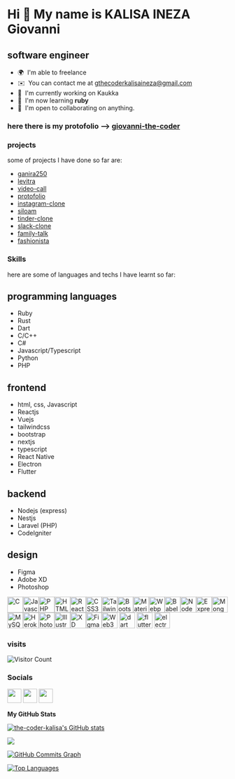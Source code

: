 # Hi 👋 My name is KALISA INEZA Giovanni

## software engineer


- 🌍  I'm able to freelance
- ✉️  You can contact me at [gthecoderkalisaineza@gmail.com](mailto:gthecoderkalisaineza@gmail.com)
- 🚀  I'm currently working on Kaukka
- 🧠  I'm now learning **ruby**
- 🤝  I'm open to collaborating on anything.

### here there is my protofolio --> [giovanni-the-coder](https://www.kalisainezagiovanni.me)

### projects

some of projects I have done so far are:

- [ganira250](https://www.ganira250.com)
- [levitra](https://levitra.vercel.app/landing/primarycare)
- [video-call](https://video-call-plum.vercel.app/)
- [protofolio](https://www.kalisainezagiovanni.me)
- [instagram-clone](https://instagram-eta-eight.vercel.app)
- [siloam](https://siloam.vercel.app)
- [tinder-clone](https://tinderclonde-zeta.vercel.app)
- [slack-clone](https://kalisainezagiovanni.vercel.app)
- [family-talk](https://familytalk.vercel.app)
- [fashionista](https://coders-tan.vercel.app)


### Skills

here are some of languages and techs I have learnt so far:

## programming languages

- Ruby
- Rust
- Dart
- C/C++
- C#
- Javascript/Typescript
- Python
- PHP

## frontend

- html, css, Javascript
- Reactjs
- Vuejs
- tailwindcss
- bootstrap
- nextjs
- typescript
- React Native
- Electron
- Flutter

## backend

- Nodejs (express)
- Nestjs
- Laravel (PHP)
- CodeIgniter

## design

- Figma
- Adobe XD
- Photoshop

 <p align="left"><a href="https://docs.microsoft.com/en-us/cpp/?view=msvc-170" target="_blank" rel="noreferrer"><img src="https://cdn.jsdelivr.net/gh/devicons/devicon/icons/c/c-plain.svg" width="36" height="36" alt="C" /></a><a href="https://developer.mozilla.org/en-US/docs/Web/JavaScript" target="_blank" rel="noreferrer"><img src="https://cdn.jsdelivr.net/gh/devicons/devicon/icons/javascript/javascript-original.svg" width="36" height="36" alt="Javascript" /></a><a href="https://www.php.net/" target="_blank" rel="noreferrer"><img src="https://cdn.jsdelivr.net/gh/devicons/devicon/icons/php/php-plain.svg" width="36" height="36" alt="PHP" /></a><a href="https://developer.mozilla.org/en-US/docs/Glossary/HTML5" target="_blank" rel="noreferrer"><img src="https://cdn.jsdelivr.net/gh/devicons/devicon/icons/html5/html5-plain.svg" width="36" height="36" alt="HTML5" /></a><a href="https://reactjs.org/" target="_blank" rel="noreferrer"><img src="https://cdn.jsdelivr.net/gh/devicons/devicon/icons/react/react-original.svg" width="36" height="36" alt="React" /></a><a href="https://www.w3.org/TR/CSS/#css" target="_blank" rel="noreferrer"><img src="https://cdn.jsdelivr.net/gh/devicons/devicon/icons/css3/css3-plain.svg" width="36" height="36" alt="CSS3" /></a><a href="https://tailwindcss.com/" target="_blank" rel="noreferrer"><img src="https://cdn.jsdelivr.net/gh/devicons/devicon/icons/tailwindcss/tailwindcss-plain.svg" width="36" height="36" alt="TailwindCSS" /></a><a href="https://getbootstrap.com/" target="_blank" rel="noreferrer"><img src="https://cdn.jsdelivr.net/gh/devicons/devicon/icons/bootstrap/bootstrap-plain.svg" width="36" height="36" alt="Bootstrap" /></a><a href="https://mui.com/" target="_blank" rel="noreferrer"><img src="https://cdn.jsdelivr.net/gh/devicons/devicon/icons/materialui/materialui-original.svg" width="36" height="36" alt="Material UI" /></a><a href="https://webpack.js.org/" target="_blank" rel="noreferrer"><img src="https://cdn.jsdelivr.net/gh/devicons/devicon/icons/webpack/webpack-original.svg" width="36" height="36" alt="Webpack" /></a><a href="https://babeljs.io/" target="_blank" rel="noreferrer"><img src="https://cdn.jsdelivr.net/gh/devicons/devicon/icons/babel/babel-original.svg" width="36" height="36" alt="Babel" /></a><a href="https://nodejs.org/en/" target="_blank" rel="noreferrer"><img src="https://cdn.jsdelivr.net/gh/devicons/devicon/icons/nodejs/nodejs-original.svg" width="36" height="36" alt="NodeJS" /></a><a href="https://expressjs.com/" target="_blank" rel="noreferrer"><img src="https://cdn.jsdelivr.net/gh/devicons/devicon/icons/express/express-original.svg" width="36" height="36" alt="ExpressJS" /></a><a href="https://www.mongodb.com/" target="_blank" rel="noreferrer"><img src="https://cdn.jsdelivr.net/gh/devicons/devicon/icons/mongodb/mongodb-original.svg" width="36" height="36" alt="MongoDB" /></a><a href="https://www.mysql.com/" target="_blank" rel="noreferrer"><img src="https://cdn.jsdelivr.net/gh/devicons/devicon/icons/mysql/mysql-original.svg" width="36" height="36" alt="MySQL" /></a><a href="https://www.heroku.com/" target="_blank" rel="noreferrer"><img src="https://cdn.jsdelivr.net/gh/devicons/devicon/icons/heroku/heroku-original.svg" width="36" height="36" alt="Heroku" /></a><a href="https://www.adobe.com/uk/products/photoshop.html" target="_blank" rel="noreferrer"><img src="https://cdn.jsdelivr.net/gh/devicons/devicon/icons/photoshop/photoshop-plain.svg" width="36" height="36" alt="Photoshop" /></a><a href="adobe.com/uk/products/illustrator.html" target="_blank" rel="noreferrer"><img src="https://cdn.jsdelivr.net/gh/devicons/devicon/icons/illustrator/illustrator-plain.svg" width="36" height="36" alt="Illustrator" /></a><a href="https://www.adobe.com/uk/products/xd.html" target="_blank" rel="noreferrer"><img src="https://cdn.jsdelivr.net/gh/devicons/devicon/icons/xd/xd-plain.svg" width="36" height="36" alt="XD" /></a><a href="https://www.figma.com/" target="_blank" rel="noreferrer"><img src="https://cdn.jsdelivr.net/gh/devicons/devicon/icons/figma/figma-original.svg" width="36" height="36" alt="Figma" /></a><a href="https://web3js.readthedocs.io/en/v1.7.1/#" target="_blank" rel="noreferrer"><img src="https://raw.githubusercontent.com/danielcranney/readme-generator/main/public/icons/skills/web3js-colored.svg" width="36" height="36" alt="Web3Js" /></a>
 <a href="https://dart.dev"><img src="https://www.fluttericon.com/logo_dart_192px.svg"  width="36" height="36" alt="dart"/></a>
 <a href="https://www.flutter.dev"><img src="https://cdn.icon-icons.com/icons2/2107/PNG/512/file_type_flutter_icon_130599.png"  width="36" height="36" alt="flutter"/></a>
 <a href="https://www.electronjs.org"><img src="https://upload.wikimedia.org/wikipedia/commons/thumb/9/91/Electron_Software_Framework_Logo.svg/256px-Electron_Software_Framework_Logo.svg.png?20190331235051"  width="36" height="36" alt="electron"/></a>
</p>

### visits

![Visitor Count](https://profile-counter.glitch.me/{thec-Cedric}/count.svg)

### Socials

<p align="left">
<a href="https://www.facebook.com/nikalisa.45/" target="_blank" rel="noreferrer"><img src="https://raw.githubusercontent.com/danielcranney/readme-generator/main/public/icons/socials/facebook.svg" width="32" height="32" /></a>
<a href="https://www.github.com/the-coder-kalisa" target="_blank" rel="noreferrer"><img src="https://raw.githubusercontent.com/danielcranney/readme-generator/main/public/icons/socials/github.svg" width="32" height="32" /></a>
<a href="https://www.linkedin.com/in/kalisa-ineza-giovanni-63a406231/" target="_blank" rel="noreferrer"><img src="https://raw.githubusercontent.com/danielcranney/readme-generator/main/public/icons/socials/linkedin.svg" width="32" height="32" /></a>
</p>

<b>My GitHub Stats</b>

<a href="http://www.github.com/the-coder-kalisa"><img src="https://github-readme-stats.vercel.app/api?username=the-coder-kalisa&show_icons=true&hide=&count_private=true&title_color=a855f7&text_color=ffffff&icon_color=ec4899&bg_color=0f172a&hide_border=true&show_icons=true" alt="the-coder-kalisa's GitHub stats" /></a>

<a href="http://www.github.com/the-coder-kalisa"><img src="https://github-readme-streak-stats.herokuapp.com/?user=the-coder-kalisa&stroke=ffffff&background=0f172a&ring=a855f7&fire=a855f7&currStreakNum=ffffff&currStreakLabel=a855f7&sideNums=ffffff&sideLabels=ffffff&dates=ffffff&hide_border=true" /></a>

<a href="http://www.github.com/the-coder-kalisa"><img src="https://activity-graph.herokuapp.com/graph?username=the-coder-kalisa&bg_color=0f172a&color=ffffff&line=ec4899&point=ffffff&area_color=0f172a&area=true&hide_border=true&custom_title=GitHub%20Commits%20Graph" alt="GitHub Commits Graph" /></a>

<a href="https://github.com/the-coder-kalisa" align="left"><img src="https://github-readme-stats.vercel.app/api/top-langs/?username=the-coder-kalisa&langs_count=10&title_color=a855f7&text_color=ffffff&icon_color=ec4899&bg_color=0f172a&hide_border=true&locale=en&custom_title=10%20%Top%20%Languages&hide=php,html,Less,SCSS,CSS,Javascript" alt="Top Languages" /></a>
